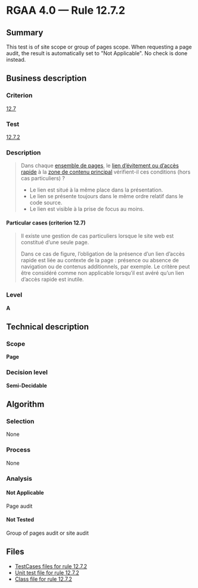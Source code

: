 # RGAA 4.0 — Rule 12.7.2

## Summary

This test is of site scope or group of pages scope. 
When requesting a page audit, the result is automatically set to "Not Applicable". 
No check is done instead.

## Business description

### Criterion

[12.7](https://www.numerique.gouv.fr/publications/rgaa-accessibilite/methode/criteres/#crit-12-7)

### Test

[12.7.2](https://www.numerique.gouv.fr/publications/rgaa-accessibilite/methode/criteres/#test-12-7-2)

### Description

> Dans chaque [ensemble de pages](https://www.numerique.gouv.fr/publications/rgaa-accessibilite/methode/glossaire/#ensemble-de-pages), le [lien d’évitement ou d’accès rapide](https://www.numerique.gouv.fr/publications/rgaa-accessibilite/methode/glossaire/#liens-d-evitement-ou-d-acces-rapide) à la [zone de contenu principal](https://www.numerique.gouv.fr/publications/rgaa-accessibilite/methode/glossaire/#zone-de-contenu-principal) vérifient-il ces conditions (hors cas particuliers) ?
> 
> * Le lien est situé à la même place dans la présentation.
> * Le lien se présente toujours dans le même ordre relatif dans le code source.
> * Le lien est visible à la prise de focus au moins.

#### Particular cases (criterion 12.7)

> Il existe une gestion de cas particuliers lorsque le site web est constitué d’une seule page.
> 
> Dans ce cas de figure, l’obligation de la présence d’un lien d’accès rapide est liée au contexte de la page : présence ou absence de navigation ou de contenus additionnels, par exemple. Le critère peut être considéré comme non applicable lorsqu’il est avéré qu’un lien d’accès rapide est inutile.

### Level

**A**


## Technical description

### Scope

**Page**

### Decision level

**Semi-Decidable**

## Algorithm

### Selection

None

### Process

None

### Analysis

#### Not Applicable

Page audit 

#### Not Tested

Group of pages audit or site audit


## Files

- [TestCases files for rule 12.7.2](https://gitlab.com/asqatasun/Asqatasun/-/tree/master/rules/rules-rgaa4.0/src/test/resources/testcases/rgaa40/Rgaa40Rule120702/)
- [Unit test file for rule 12.7.2](https://gitlab.com/asqatasun/Asqatasun/-/blob/master/rules/rules-rgaa4.0/src/test/java/org/asqatasun/rules/rgaa40/Rgaa40Rule120702Test.java)
- [Class file for rule 12.7.2](https://gitlab.com/asqatasun/Asqatasun/-/blob/master/rules/rules-rgaa4.0/src/main/java/org/asqatasun/rules/rgaa40/Rgaa40Rule120702.java)



